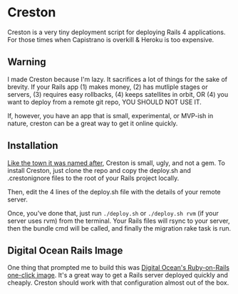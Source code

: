 Creston
=======

Creston is a very tiny deployment script for deploying Rails 4 applications. For those times when Capistrano is overkill &amp; Heroku is too expensive. 

Warning
-----

I made Creston because I'm lazy. It sacrifices a lot of things for the sake of brevity. If your Rails app (1) makes money, (2) has mutliple stages or servers, (3) requires easy rollbacks, (4) keeps satellites in orbit, OR (4) you want to deploy from a remote git repo, YOU SHOULD NOT USE IT. 

If, however, you have an app that is small, experimental, or MVP-ish in nature, creston can be a great way to get it online quickly. 

Installation
-----

[Like the town it was named after](http://en.wikipedia.org/wiki/Creston,_California), Creston is small, ugly, and not a gem. To install Creston, just clone the repo and copy the deploy.sh and .crestonignore files to the root of your Rails project locally. 

Then, edit the 4 lines of the deploy.sh file with the details of your remote server. 

Once, you've done that, just run `./deploy.sh` or `./deploy.sh rvm` (if your server uses rvm) from the terminal. Your Rails files will rsync to your server, then the bundle cmd will be called, and finally the migration rake task is run. 

Digital Ocean Rails Image
-----

One thing that prompted me to build this was [Digital Ocean's Ruby-on-Rails one-click image](https://www.digitalocean.com/features/one-click-apps/). It's a great way to get a Rails server deployed quickly and cheaply. Creston should work with that configuration almost out of the box. 